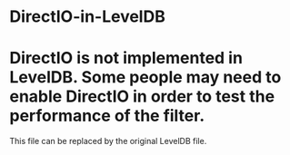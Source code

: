 # DirectIO-in-LevelDB

# DirectIO is not implemented in LevelDB. Some people may need to enable DirectIO in order to test the performance of the filter.
This file can be replaced by the original LevelDB file.
